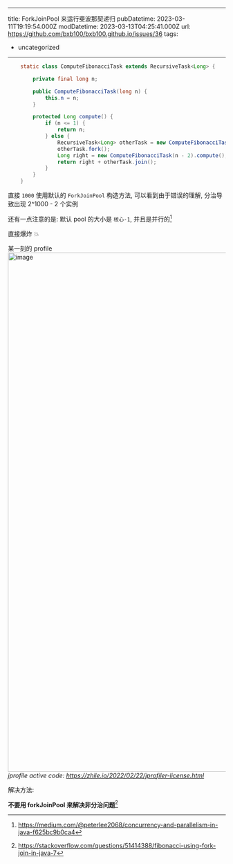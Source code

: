 
---
title: ForkJoinPool 来运行斐波那契递归
pubDatetime: 2023-03-11T19:19:54.000Z
modDatetime: 2023-03-13T04:25:41.000Z
url: https://github.com/bxb100/bxb100.github.io/issues/36
tags:
  - uncategorized

---

```java
	static class ComputeFibonacciTask extends RecursiveTask<Long> {

		private final long n;

		public ComputeFibonacciTask(long n) {
			this.n = n;
		}

		protected Long compute() {
			if (n <= 1) {
				return n;
			} else {
				RecursiveTask<Long> otherTask = new ComputeFibonacciTask(n - 1);
				otherTask.fork();
				Long right = new ComputeFibonacciTask(n - 2).compute();
				return right + otherTask.join();
			}
		}
	}
```

直接 `1000` 使用默认的 `ForkJoinPool` 构造方法, 可以看到由于错误的理解, 分治导致出现 2^1000 - 2 个实例

还有一点注意的是: 默认 pool 的大小是 `核心-1`, 并且是并行的[^1]

直接爆炸 💥

某一刻的 profile
<img width="1200" alt="image" src="https://user-images.githubusercontent.com/20685961/224507439-14d808e3-491d-47f4-bfba-67fc1d2044ac.png">
*jprofile active code: https://zhile.io/2022/02/22/jprofiler-license.html*

解决方法:

**不要用 forkJoinPool 来解决非分治问题**[^2]





[^1]: https://medium.com/@peterlee2068/concurrency-and-parallelism-in-java-f625bc9b0ca4
[^2]: https://stackoverflow.com/questions/51414388/fibonacci-using-fork-join-in-java-7